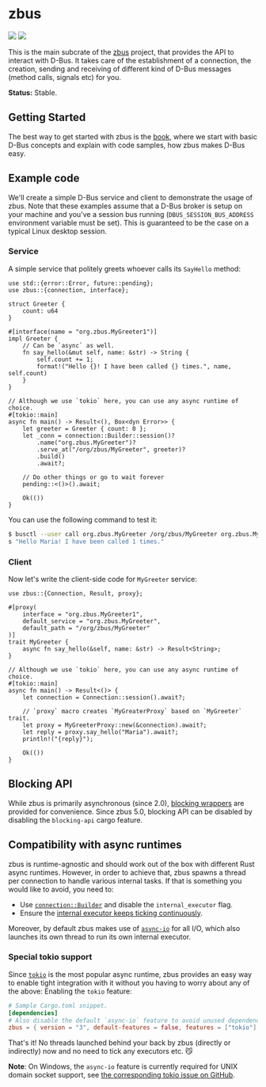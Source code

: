 # zbus

[![](https://docs.rs/zbus/badge.svg)](https://docs.rs/zbus/) [![](https://img.shields.io/crates/v/zbus)](https://crates.io/crates/zbus)

This is the main subcrate of the [zbus] project, that provides the API to interact with D-Bus. It
takes care of the establishment of a connection, the creation, sending and receiving of different
kind of D-Bus messages (method calls, signals etc) for you.

**Status:** Stable.

## Getting Started

The best way to get started with zbus is the [book](https://dbus2.github.io/zbus/), where we start
with basic D-Bus concepts and explain with code samples, how zbus makes D-Bus easy.

## Example code

We'll create a simple D-Bus service and client to demonstrate the usage of zbus. Note that these
examples assume that a D-Bus broker is setup on your machine and you've a session bus running
(`DBUS_SESSION_BUS_ADDRESS` environment variable must be set). This is guaranteed to be the case on
a typical Linux desktop session.

### Service

A simple service that politely greets whoever calls its `SayHello` method:

```rust,no_run
use std::{error::Error, future::pending};
use zbus::{connection, interface};

struct Greeter {
    count: u64
}

#[interface(name = "org.zbus.MyGreeter1")]
impl Greeter {
    // Can be `async` as well.
    fn say_hello(&mut self, name: &str) -> String {
        self.count += 1;
        format!("Hello {}! I have been called {} times.", name, self.count)
    }
}

// Although we use `tokio` here, you can use any async runtime of choice.
#[tokio::main]
async fn main() -> Result<(), Box<dyn Error>> {
    let greeter = Greeter { count: 0 };
    let _conn = connection::Builder::session()?
        .name("org.zbus.MyGreeter")?
        .serve_at("/org/zbus/MyGreeter", greeter)?
        .build()
        .await?;

    // Do other things or go to wait forever
    pending::<()>().await;

    Ok(())
}
```

You can use the following command to test it:

```bash
$ busctl --user call org.zbus.MyGreeter /org/zbus/MyGreeter org.zbus.MyGreeter1 SayHello s "Maria"
s "Hello Maria! I have been called 1 times."
```

### Client

Now let's write the client-side code for `MyGreeter` service:

```rust,no_run
use zbus::{Connection, Result, proxy};

#[proxy(
    interface = "org.zbus.MyGreeter1",
    default_service = "org.zbus.MyGreeter",
    default_path = "/org/zbus/MyGreeter"
)]
trait MyGreeter {
    async fn say_hello(&self, name: &str) -> Result<String>;
}

// Although we use `tokio` here, you can use any async runtime of choice.
#[tokio::main]
async fn main() -> Result<()> {
    let connection = Connection::session().await?;

    // `proxy` macro creates `MyGreaterProxy` based on `MyGreeter` trait.
    let proxy = MyGreeterProxy::new(&connection).await?;
    let reply = proxy.say_hello("Maria").await?;
    println!("{reply}");

    Ok(())
}
```

## Blocking API

While zbus is primarily asynchronous (since 2.0), [blocking wrappers][bw] are provided for
convenience. Since zbus 5.0, blocking API can be disabled by disabling the `blocking-api` cargo
feature.

## Compatibility with async runtimes

zbus is runtime-agnostic and should work out of the box with different Rust async runtimes. However,
in order to achieve that, zbus spawns a thread per connection to handle various internal tasks. If
that is something you would like to avoid, you need to:

* Use [`connection::Builder`] and disable the `internal_executor` flag.
* Ensure the [internal executor keeps ticking continuously][iektc].

Moreover, by default zbus makes use of [`async-io`] for all I/O, which also launches its own thread
to run its own internal executor.

### Special tokio support

Since [`tokio`] is the most popular async runtime, zbus provides an easy way to enable tight
integration with it without you having to worry about any of the above: Enabling the `tokio` feature:

```toml
# Sample Cargo.toml snippet.
[dependencies]
# Also disable the default `async-io` feature to avoid unused dependencies.
zbus = { version = "3", default-features = false, features = ["tokio"] }
```

That's it! No threads launched behind your back by zbus (directly or indirectly) now and no need to
tick any executors etc. 😼

**Note**: On Windows, the `async-io` feature is currently required for UNIX domain socket support,
see [the corresponding tokio issue on GitHub][tctiog].

[zbus]: https://github.com/dbus2/zbus\#readme
[bw]: https://docs.rs/zbus/latest/zbus/blocking/index.html
[iektc]: https://docs.rs/zbus/latest/zbus/connection/struct.Connection.html#examples-1
[tctiog]: https://github.com/tokio-rs/tokio/issues/2201
[`connection::Builder`]: https://docs.rs/zbus/latest/zbus/connection/struct.ConnectionBuilder.html
[`tokio`]: https://crates.io/crates/tokio
[`async-io`]: https://crates.io/crates/async-io

